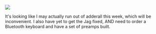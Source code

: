 ![](2015-10-25/89a3df4ac4c09307f9ddd7fc7254d724.jpeg)

It's looking like I may actually run out of adderall this week, which will be inconvenient. I also have yet to get the Jag fixed, AND need to order a Bluetooth keyboard and have a set of preamps built.